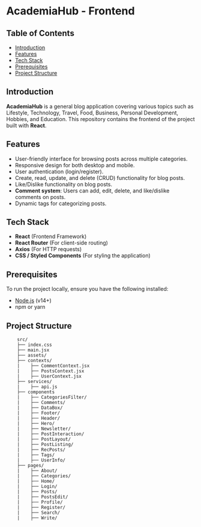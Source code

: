 # AcademiaHub - Frontend

## Table of Contents
- [Introduction](#introduction)
- [Features](#features)
- [Tech Stack](#Tech-Stack)
- [Prerequisites](#Prerequisites)
- [Project Structure](#project-structure)

## Introduction
**AcademiaHub** is a general blog application covering various topics such as Lifestyle, Technology, Travel, Food, Business, Personal Development, Hobbies, and Education. This repository contains the frontend of the project built with **React**.

## Features
- User-friendly interface for browsing posts across multiple categories.
- Responsive design for both desktop and mobile.
- User authentication (login/register).
- Create, read, update, and delete (CRUD) functionality for blog posts.
- Like/Dislike functionality on blog posts.
- **Comment system**: Users can add, edit, delete, and like/dislike comments on posts.
- Dynamic tags for categorizing posts.

## Tech Stack
- **React** (Frontend Framework)
- **React Router** (For client-side routing)
- **Axios** (For HTTP requests)
- **CSS / Styled Components** (For styling the application)

## Prerequisites
To run the project locally, ensure you have the following installed:
- [Node.js](https://nodejs.org/) (v14+)
- npm or yarn

## Project Structure
```
    src/
    ├── index.css
    ├── main.jsx
    ├── assets/
    ├── contexts/
    |    ├── CommentContext.jsx
    |    ├── PostsContext.jsx
    |    ├── UserContext.jsx
    ├── services/
    |    ├── api.js
    ├── components
    |    ├── CategoriesFilter/
    |    ├── Comments/
    |    ├── DataBox/
    |    ├── Footer/
    |    ├── Header/
    |    ├── Hero/
    |    ├── Newsletter/
    |    ├── PostInteraction/
    |    ├── PostLayout/
    |    ├── PostListing/
    |    ├── RecPosts/
    |    ├── Tags/
    |    ├── UserInfo/
    ├── pages/
    |    ├── About/
    |    ├── Categories/
    |    ├── Home/
    |    ├── Login/
    |    ├── Posts/
    |    ├── PostsEdit/
    |    ├── Profile/
    |    ├── Register/
    |    ├── Search/
    |    ├── Write/
```